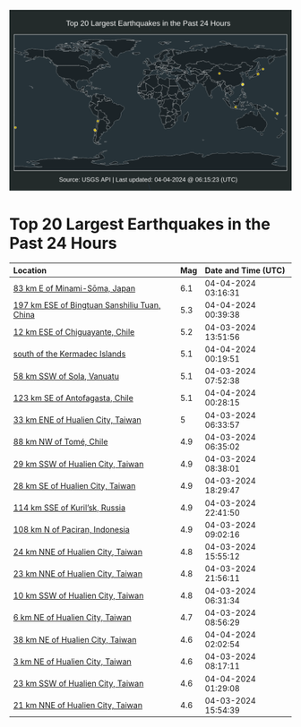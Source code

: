 ![Map](./map.png)

# Top 20 Largest Earthquakes in the Past 24 Hours

| Location | Mag | Date and Time (UTC) |
|:---|:---|:---|
| [83 km E of Minami-Sōma, Japan](https://earthquake.usgs.gov/earthquakes/eventpage/us7000m9sq) | 6.1 | 04-04-2024 03:16:31 |
| [197 km ESE of Bingtuan Sanshiliu Tuan, China](https://earthquake.usgs.gov/earthquakes/eventpage/us7000m9rx) | 5.3 | 04-04-2024 00:39:38 |
| [12 km ESE of Chiguayante, Chile](https://earthquake.usgs.gov/earthquakes/eventpage/us7000m9lk) | 5.2 | 04-03-2024 13:51:56 |
| [south of the Kermadec Islands](https://earthquake.usgs.gov/earthquakes/eventpage/us7000m9rq) | 5.1 | 04-04-2024 00:19:51 |
| [58 km SSW of Sola, Vanuatu](https://earthquake.usgs.gov/earthquakes/eventpage/us7000m9k6) | 5.1 | 04-03-2024 07:52:38 |
| [123 km SE of Antofagasta, Chile](https://earthquake.usgs.gov/earthquakes/eventpage/us7000m9rr) | 5.1 | 04-04-2024 00:28:15 |
| [33 km ENE of Hualien City, Taiwan](https://earthquake.usgs.gov/earthquakes/eventpage/us7000m9jv) | 5 | 04-03-2024 06:33:57 |
| [88 km NW of Tomé, Chile](https://earthquake.usgs.gov/earthquakes/eventpage/us7000m9js) | 4.9 | 04-03-2024 06:35:02 |
| [29 km SSW of Hualien City, Taiwan](https://earthquake.usgs.gov/earthquakes/eventpage/us7000m9ka) | 4.9 | 04-03-2024 08:38:01 |
| [28 km SE of Hualien City, Taiwan](https://earthquake.usgs.gov/earthquakes/eventpage/us7000m9q2) | 4.9 | 04-03-2024 18:29:47 |
| [114 km SSE of Kuril’sk, Russia](https://earthquake.usgs.gov/earthquakes/eventpage/us7000m9r6) | 4.9 | 04-03-2024 22:41:50 |
| [108 km N of Paciran, Indonesia](https://earthquake.usgs.gov/earthquakes/eventpage/us7000m9ke) | 4.9 | 04-03-2024 09:02:16 |
| [24 km NNE of Hualien City, Taiwan](https://earthquake.usgs.gov/earthquakes/eventpage/us7000m9mh) | 4.8 | 04-03-2024 15:55:12 |
| [23 km NNE of Hualien City, Taiwan](https://earthquake.usgs.gov/earthquakes/eventpage/us7000m9r0) | 4.8 | 04-03-2024 21:56:11 |
| [10 km SSW of Hualien City, Taiwan](https://earthquake.usgs.gov/earthquakes/eventpage/us7000m9ju) | 4.8 | 04-03-2024 06:31:34 |
| [6 km NE of Hualien City, Taiwan](https://earthquake.usgs.gov/earthquakes/eventpage/us7000m9kk) | 4.7 | 04-03-2024 08:56:29 |
| [38 km NE of Hualien City, Taiwan](https://earthquake.usgs.gov/earthquakes/eventpage/us7000m9si) | 4.6 | 04-04-2024 02:02:54 |
| [3 km NE of Hualien City, Taiwan](https://earthquake.usgs.gov/earthquakes/eventpage/us7000m9kb) | 4.6 | 04-03-2024 08:17:11 |
| [23 km SSW of Hualien City, Taiwan](https://earthquake.usgs.gov/earthquakes/eventpage/us7000m9sb) | 4.6 | 04-04-2024 01:29:08 |
| [21 km NNE of Hualien City, Taiwan](https://earthquake.usgs.gov/earthquakes/eventpage/us7000m9mn) | 4.6 | 04-03-2024 15:54:39 |
